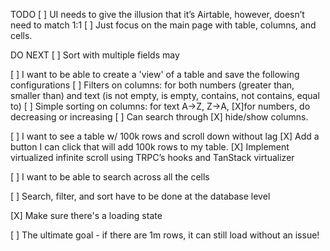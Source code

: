 TODO
[ ] UI needs to give the illusion that it’s Airtable, however, doesn’t need to match 1:1
[ ] Just focus on the main page with table, columns, and cells.

DO NEXT
[ ] Sort with multiple fields may

[ ] I want to be able to create a 'view' of a table and save the following configurations
  [ ] Filters on columns: for both numbers (greater than, smaller than) and text (is not empty, is empty, contains, not contains, equal to)
  [ ] Simple sorting on columns: for text A→Z, Z→A, 
  [X]for numbers, do decreasing or increasing
  [ ] Can search through 
  [X] hide/show columns.


[ ] I want to see a table w/ 100k rows and scroll down without lag
  [X] Add a button I can click that will add 100k rows to my table.
  [X] Implement virtualized infinite scroll using TRPC’s hooks and TanStack virtualizer

[ ] I want to be able to search across all the cells



[ ] Search, filter, and sort have to be done at the database level

[X] Make sure there's a loading state

[ ] The ultimate goal - if there are 1m rows, it can still load without an issue!